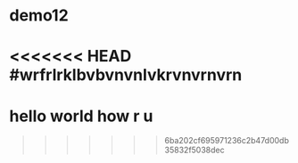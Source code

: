 # demo12
<<<<<<< HEAD
#wrfrlrklbvbvnvnlvkrvnvrnvrn
=======
# hello world how r  u
>>>>>>> 6ba202cf695971236c2b47d00db35832f5038dec
